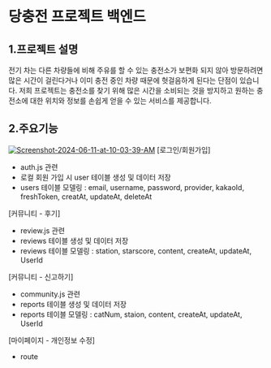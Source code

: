 # 당충전 프로젝트 백엔드

## 1.프로젝트 설명
전기 차는 다른 차량들에 비해 주유를 할 수 있는 충전소가 보편화 되지 않아 방문하려면 많은 시간이 걸린다거나 이미 충전 중인 차량 때문에 헛걸음하게 된다는 단점이 있습니다.
저희 프로젝트는 충전소를 찾기 위해 많은 시간을 소비되는 것을 방지하고 원하는 충전소에 대한 위치와 정보를 손쉽게 얻을 수 있는 서비스를 제공합니다.

## 2.주요기능
<a href="https://imgbb.com/"><img src="https://i.ibb.co/P9501mR/Screenshot-2024-06-11-at-10-03-39-AM.png" alt="Screenshot-2024-06-11-at-10-03-39-AM" border="0"></a>
[로그인/회원가입]
- auth.js 관련 
- 로컬 회원 가입 시 user 테이블 생성 및 데이터 저장
- users 테이블 모델링 : email, username, password, provider, kakaoId, freshToken, creatAt, updateAt, deleteAt

[커뮤니티 - 후기]
- review.js 관련
- reviews 테이블 생성 및 데이터 저장
- reviews 테이블 모델링 : station, starscore, content, createAt, updateAt, UserId
  
[커뮤니티 - 신고하기]
- community.js 관련
- reports 테이블 생성 및 데이터 저장
- reports 테이블 모델링 : catNum, staion, content, createAt, updateAt, UserId

[마이페이지 - 개인정보 수정]
- route
